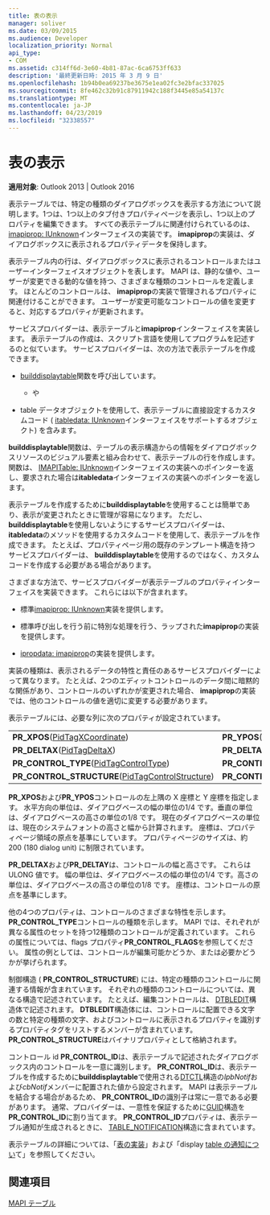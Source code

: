 ```yaml
---
title: 表の表示
manager: soliver
ms.date: 03/09/2015
ms.audience: Developer
localization_priority: Normal
api_type:
- COM
ms.assetid: c314ff6d-3e60-4b81-87ac-6ca6753ff633
description: '最終更新日時: 2015 年 3 月 9 日'
ms.openlocfilehash: 1b94b0ea69237be3675e1ea02fc3e2bfac337025
ms.sourcegitcommit: 8fe462c32b91c87911942c188f3445e85a54137c
ms.translationtype: MT
ms.contentlocale: ja-JP
ms.lasthandoff: 04/23/2019
ms.locfileid: "32338557"
---
```

# <a name="display-tables"></a>表の表示

  
  
**適用対象**: Outlook 2013 | Outlook 2016 
  
表示テーブルでは、特定の種類のダイアログボックスを表示する方法について説明します。1つは、1つ以上のタブ付きプロパティページを表示し、1つ以上のプロパティを編集できます。 すべての表示テーブルに関連付けられているのは、 [imapiprop: IUnknown](imapipropiunknown.md)インターフェイスの実装です。 **imapiprop**の実装は、ダイアログボックスに表示されるプロパティデータを保持します。 
  
表示テーブル内の行は、ダイアログボックスに表示されるコントロールまたはユーザーインターフェイスオブジェクトを表します。 MAPI は、静的な値や、ユーザーが変更できる動的な値を持つ、さまざまな種類のコントロールを定義します。 ほとんどのコントロールは、 **imapiprop**の実装で管理されるプロパティに関連付けることができます。 ユーザーが変更可能なコントロールの値を変更すると、対応するプロパティが更新されます。 
  
サービスプロバイダーは、表示テーブルと**imapiprop**インターフェイスを実装します。 表示テーブルの作成は、スクリプト言語を使用してプログラムを記述するのと似ています。 サービスプロバイダーは、次の方法で表示テーブルを作成できます。 
  
- [builddisplaytable](builddisplaytable.md)関数を呼び出しています。 
    
    - や
    
- table データオブジェクトを使用して、表示テーブルに直接設定するカスタムコード ( [itabledata: IUnknown](itabledataiunknown.md)インターフェイスをサポートするオブジェクト) を含みます。 
    
**builddisplaytable**関数は、テーブルの表示構造からの情報をダイアログボックスリソースのビジュアル要素と組み合わせて、表示テーブルの行を作成します。 関数は、 [IMAPITable: IUnknown](imapitableiunknown.md)インターフェイスの実装へのポインターを返し、要求された場合は**itabledata**インターフェイスの実装へのポインターを返します。 
  
表示テーブルを作成するために**builddisplaytable**を使用することは簡単であり、表示が変更されたときに管理が容易になります。 ただし、 **builddisplaytable**を使用しないようにするサービスプロバイダーは、 **itabledata**のメソッドを使用するカスタムコードを使用して、表示テーブルを作成できます。 たとえば、プロパティページ用の既存のテンプレート構造を持つサービスプロバイダーは、 **builddisplaytable**を使用するのではなく、カスタムコードを作成する必要がある場合があります。
  
さまざまな方法で、サービスプロバイダーが表示テーブルのプロパティインターフェイスを実装できます。 これらには以下が含まれます。
  
- 標準[imapiprop: IUnknown](imapipropiunknown.md)実装を提供します。 
    
- 標準呼び出しを行う前に特別な処理を行う、ラップされた**imapiprop**の実装を提供します。 
    
- [ipropdata: imapiprop](ipropdataimapiprop.md)の実装を提供します。 
    
実装の種類は、表示されるデータの特性と責任のあるサービスプロバイダーによって異なります。 たとえば、2つのエディットコントロールのデータ間に暗黙的な関係があり、コントロールのいずれかが変更された場合、 **imapiprop**の実装では、他のコントロールの値を適切に変更する必要があります。 
  
表示テーブルには、必要な列に次のプロパティが設定されています。
  
|||
|:-----|:-----|
|**PR_XPOS**([PidTagXCoordinate](pidtagxcoordinate-canonical-property.md))  <br/> |**PR_YPOS**([PidTagYCoordinate](pidtagycoordinate-canonical-property.md))  <br/> |
|**PR_DELTAX**([PidTagDeltaX](pidtagdeltax-canonical-property.md))  <br/> |**PR_DELTAY**([PidTagDeltaY](pidtagdeltay-canonical-property.md))  <br/> |
|**PR_CONTROL_TYPE**([PidTagControlType](pidtagcontroltype-canonical-property.md))  <br/> |**PR_CONTROL_FLAGS**([PidTagControlFlags](pidtagcontrolflags-canonical-property.md))  <br/> |
|**PR_CONTROL_STRUCTURE**([PidTagControlStructure](pidtagcontrolstructure-canonical-property.md))  <br/> |**PR_CONTROL_ID**([PidTagControlId](pidtagcontrolid-canonical-property.md))  <br/> |
   
 **PR_XPOS**および**PR_YPOS**コントロールの左上隅の X 座標と Y 座標を指定します。 水平方向の単位は、ダイアログベースの幅の単位の1/4 です。垂直の単位は、ダイアログベースの高さの単位の1/8 です。 現在のダイアログベースの単位は、現在のシステムフォントの高さと幅から計算されます。 座標は、プロパティページ領域の原点を基準にしています。 プロパティページのサイズは、約 200 (180 dialog unit) に制限されています。 
  
 **PR_DELTAX**および**PR_DELTAY**は、コントロールの幅と高さです。 これらは ULONG 値です。 幅の単位は、ダイアログベースの幅の単位の1/4 です。高さの単位は、ダイアログベースの高さの単位の1/8 です。 座標は、コントロールの原点を基準にします。 
  
他の4つのプロパティは、コントロールのさまざまな特性を示します。 **PR_CONTROL_TYPE**コントロールの種類を示します。 MAPI では、それぞれが異なる属性のセットを持つ12種類のコントロールが定義されています。 これらの属性については、flags プロパティ**PR_CONTROL_FLAGS**を参照してください。 属性の例としては、コントロールが編集可能かどうか、または必要かどうかが挙げられます。 
  
制御構造 ( **PR_CONTROL_STRUCTURE**) には、特定の種類のコントロールに関連する情報が含まれています。 それぞれの種類のコントロールについては、異なる構造で記述されています。 たとえば、編集コントロールは、 [DTBLEDIT](dtbledit.md)構造体で記述されます。 **DTBLEDIT**構造体には、コントロールに配置できる文字の数と特定の種類の文字、およびコントロールに表示されるプロパティを識別するプロパティタグをリストするメンバーが含まれています。 **PR_CONTROL_STRUCTURE**はバイナリプロパティとして格納されます。 
  
コントロール id **PR_CONTROL_ID**は、表示テーブルで記述されたダイアログボックス内のコントロールを一意に識別します。 **PR_CONTROL_ID**は、表示テーブルを作成するために**builddisplaytable**で使用される[DTCTL](dtctl.md)構造の*lpbNotif*および*cbNotif*メンバーに配置された値から設定されます。 MAPI は表示テーブルを結合する場合があるため、 **PR_CONTROL_ID**の識別子は常に一意である必要があります。 通常、プロバイダーは、一意性を保証するために[GUID](guid.md)構造を**PR_CONTROL_ID**に割り当てます。 **PR_CONTROL_ID**プロパティは、表示テーブル通知が生成されるときに、 [TABLE_NOTIFICATION](table_notification.md)構造に含まれています。 
  
表示テーブルの詳細については、「[表の実装](display-table-implementation.md)」および「display [table の通知につい](about-display-table-notifications.md)て」を参照してください。 
  
## <a name="see-also"></a>関連項目



[MAPI テーブル](mapi-tables.md)

